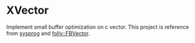 # XVector

Implement small buffer optimization on c vector.
This project is reference from [sysprog](https://hackmd.io/@sysprog/linux2020-quiz4) and [folly::FBVector](https://github.com/facebook/folly/blob/master/folly/docs/FBVector.md).
